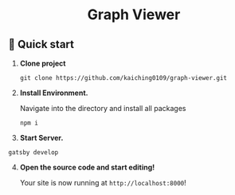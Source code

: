 <h1 align="center">
  Graph Viewer
</h1>

## 🚀 Quick start

1.  **Clone project**

    ```shell
    git clone https://github.com/kaiching0109/graph-viewer.git
    ```

2.  **Install Environment.**

    Navigate into the directory and install all packages

    ```shell
    npm i
    ```

3. **Start Server.**

  ```shell
  gatsby develop    
  ```

4.  **Open the source code and start editing!**

    Your site is now running at `http://localhost:8000`!
